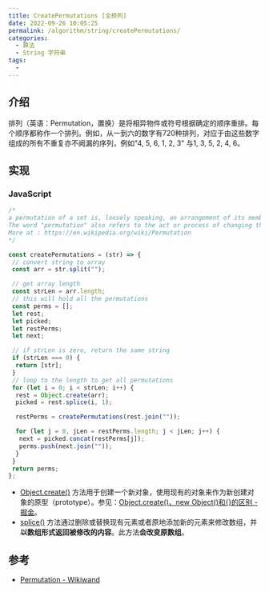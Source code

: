 ```yaml
---
title: CreatePermutations [全排列]
date: 2022-09-26 10:05:25
permalink: /algorithm/string/createPermutations/
categories:
  - 算法
  - String 字符串
tags:
  - 
---
```


## 介绍

排列（英语：Permutation，置换）是将相异物件或符号根据确定的顺序重排。每个顺序都称作一个排列。例如，从一到六的数字有720种排列，对应于由这些数字组成的所有不重复亦不阙漏的序列，例如"4, 5, 6, 1, 2, 3" 与1, 3, 5, 2, 4, 6。

## 实现

### JavaScript

```js
/*
a permutation of a set is, loosely speaking, an arrangement of its members into a sequence or linear order, or if the set is already ordered, a rearrangement of its elements.
The word "permutation" also refers to the act or process of changing the linear order of an ordered set
More at : https://en.wikipedia.org/wiki/Permutation
*/

const createPermutations = (str) => {
 // convert string to array
 const arr = str.split("");

 // get array length
 const strLen = arr.length;
 // this will hold all the permutations
 const perms = [];
 let rest;
 let picked;
 let restPerms;
 let next;

 // if strLen is zero, return the same string
 if (strLen === 0) {
  return [str];
 }
 // loop to the length to get all permutations
 for (let i = 0; i < strLen; i++) {
  rest = Object.create(arr);
  picked = rest.splice(i, 1);

  restPerms = createPermutations(rest.join(""));

  for (let j = 0, jLen = restPerms.length; j < jLen; j++) {
   next = picked.concat(restPerms[j]);
   perms.push(next.join(""));
  }
 }
 return perms;
};
```

- [Object.create()](https://developer.mozilla.org/zh-CN/docs/Web/JavaScript/Reference/Global_Objects/Object/create) 方法用于创建一个新对象，使用现有的对象来作为新创建对象的原型（prototype）。参见：[Object.create()、new Object()和{}的区别 - 掘金](https://juejin.cn/post/6844903917835436045)。
- [splice()](https://developer.mozilla.org/zh-CN/docs/Web/JavaScript/Reference/Global_Objects/Array/splice) 方法通过删除或替换现有元素或者原地添加新的元素来修改数组，并**以数组形式返回被修改的内容**。此方法**会改变原数组**。

## 参考

- [Permutation - Wikiwand](https://www.wikiwand.com/en/Permutation)
